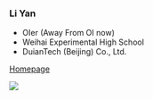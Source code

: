 ### Li Yan

- OIer (Away From OI now) 
- Weihai Experimental High School
- DuianTech (Beijing) Co., Ltd.



[Homepage](https://liyanqwq.duiantech.cn)

![](https://github-readme-stats.vercel.app/api?username=liyanqwq&show_icons=true&layout=compact&count_private=true&hide_title=true&theme=default)
